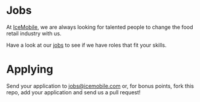 # Jobs

At [IceMobile](https://icemobile.com/), we are always looking for talented people to change the food retail industry with us.

Have a look at our [jobs](https://icemobile.com/jobs) to see if we have roles that fit your skills.

# Applying

Send your application to [jobs@icemobile.com](mailto:jobs@icemobile.com) or, for bonus points, fork this repo, add your application and send us a pull request!
